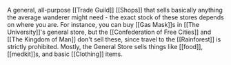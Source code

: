 A general, all-purpose [[Trade Guild]] [[Shops]] that sells basically anything the average wanderer might need - the exact stock of these stores depends on where you are. For instance, you can buy [[Gas Mask]]s in [[The University]]'s general store, but the [[Confederation of Free Cities]] and [[The Kingdom of Man]] don't sell these, since travel to the [[Rainforest]] is strictly prohibited. Mostly, the General Store sells things like [[food]], [[medkit]]s, and basic [[Clothing]] items.